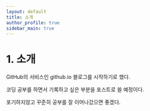 ```yaml
---
layout: default
title: 소개
author_profile: true
sidebar_main: true
---
```

# 1. 소개

GitHub의 서비스인 github.io 블로그를 시작하기로 했다.

코딩 공부를 하면서 기록하고 싶은 부분을 포스트로 쓸 예정이다.

포기하지않고 꾸준히 공부를 잘 이어나갔으면 좋겠다.
